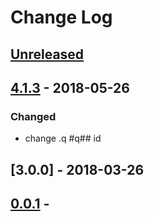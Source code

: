 <!--
@Author: shumez
@Date:   2018-03-26 16:20:76
@Project: proj
@Filename: CHANGELOG.md
@Last modified by:   shumez
@Last modified time: 2018-03-26 16:20:11
-->


# Change Log


## [Unreleased]

## [4.1.3] - 2018-05-26

### Changed
- change .q #q## id

## [3.0.0] - 2018-03-26

## [0.0.1] -



<!--
[..] - YYYY-MM-DD
--------------------

### Added
### Changed
### Deprecated
### Removed
### Fixed
### Security
-->




[Unreleased]: .
[0.0.1]: .
[4.1.3]: .


[Keep a Changelog]: http://keepachangelog.com/en/1.0.0/
[Semantic Versioning]: http://semver.org/spec/v2.0.0.html


<!--
* Added: for new features.
* Changed: for changes in existing functionality.
* Deprecated: for soon-to-be removed features.
* Removed: for now removed features.
* Fixed: for any bug fixes.
* Security: in case of vulnerabilities.
-->
